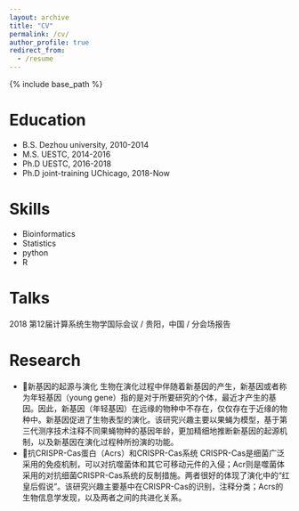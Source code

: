 ```yaml
---
layout: archive
title: "CV"
permalink: /cv/
author_profile: true
redirect_from:
  - /resume
---
```


{% include base_path %}

Education
======
* B.S. Dezhou university, 2010-2014
* M.S. UESTC, 2014-2016
* Ph.D UESTC, 2016-2018
* Ph.D joint-training UChicago, 2018-Now

Skills
======
* Bioinformatics
* Statistics
* python
* R

Talks
======
2018 第12届计算系统生物学国际会议 / 贵阳，中国 / 分会场报告
  
Research
======
* 新基因的起源与演化
生物在演化过程中伴随着新基因的产生，新基因或者称为年轻基因（young gene）指的是对于所要研究的个体，最近才产生的基因。因此，新基因（年轻基因）在远缘的物种中不存在，仅仅存在于近缘的物种中。新基因促进了生物表型的演化。该研究兴趣主要以果蝇为模型，基于第三代测序技术注释不同果蝇物种的基因年龄，更加精细地推断新基因的起源机制，以及新基因在演化过程种所扮演的功能。
* 抗CRISPR-Cas蛋白（Acrs）和CRISPR-Cas系统
CRISPR-Cas是细菌广泛采用的免疫机制，可以对抗噬菌体和其它可移动元件的入侵；Acr则是噬菌体采用的对抗细菌CRISPR-Cas系统的反制措施。两者很好的体现了演化中的“红皇后假说”。该研究兴趣主要基中在CRISPR-Cas的识别，注释分类；Acrs的生物信息学发现，以及两者之间的共进化关系。
